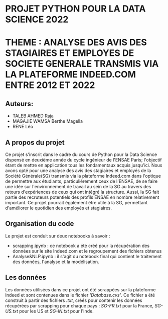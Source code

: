 # PROJET PYTHON POUR LA DATA SCIENCE 2022

# THEME : ANALYSE DES AVIS DES STAGIAIRES ET EMPLOYES DE SOCIETE GENERALE TRANSMIS VIA LA PLATEFORME INDEED.COM ENTRE 2012 ET 2022  

## Auteurs:
* TALEB AHMED Raja
* MAGAJIE WAMSA Berthe Magella
* RENE Léo

## A propos du projet
Ce projet s'inscrit dans le cadre du cours de Python pour la Data Science dispensé en deuxième année du cycle ingénieur de l'ENSAE Paris; l'objectif étant de mettre en application tous les fondamentaux acquis jusqu'ici. 
Nous avons opté pour une analyse des avis des stagiaires et employés de la Société Générale(SG) transmis via la plateforme Indeed.com dans l'optique de permettre aux étudiants, particulièrement ceux de l'ENSAE, de se faire une idée sur l'environnement de travail au sein de la SG au travers des retours d'expériences de ceux qui ont intégré la structure. Aussi, la SG fait partie des recruteurs potentiels des profils ENSAE en nombre relativement important. 
Ce projet pourrait également être utile à la SG, permettant d'améliorer le quotidien des employés et stagiaires.  

## Organisation du code
Le projet est conduit sur deux notebooks à savoir :
* scrapping.ipynb : ce notebook a été créé pour la récupération des données sur le site Indeed.com et le regroupement des fichiers obtenus  
* Analyse&NLP.ipynb : il s'agit du notebook final qui contient le traitement des données, l'analyse et la modélisation. 

## Les données
Les données utilisées dans ce projet ont été scrappées sur la plateforme Indeed et sont contenues dans le fichier *'Database.cvs'*. Ce fichier a été construit à partir des fichiers *.txt*, créés pour contenir les données récupérées par scrapping pour chaque pays : *SG-FR.txt* pour la France, *SG-US.txt* pour les US et *SG-IN.txt* pour l'Inde.